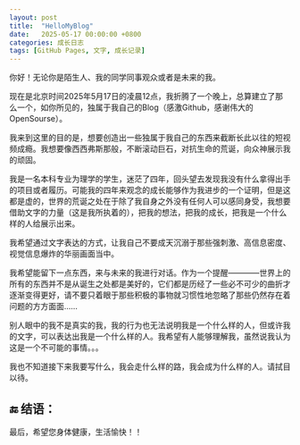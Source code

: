 ```yaml
---
layout: post                         
title:  "HelloMyBlog"     
date:   2025-05-17 00:00:00 +0800      
categories: 成长日志                   
tags: [GitHub Pages, 文字, 成长记录] 
---
```


你好！无论你是陌生人、我的同学同事观众或者是未来的我。

现在是北京时间2025年5月17日的凌晨12点，我折腾了一个晚上，总算建立了那么一个，如你所见的，独属于我自己的Blog（感激Github，感谢伟大的OpenSourse）。

我来到这里的目的是，想要创造出一些独属于我自己的东西来截断长此以往的短视频成瘾。我想要像西西弗斯那般，不断滚动巨石，对抗生命的荒诞，向众神展示我的顽固。

我是一名本科专业为理学的学生，迷茫了四年，回头望去发现我没有什么拿得出手的项目或者履历。可能我的四年来观念的成长能够作为我进步的一个证明，但是这都是虚的，世界的荒诞之处在于除了我自身之外没有任何人可以感同身受，我想要借助文字的力量（这是我所执着的），把我的想法，把我的成长，把我是一个什么样的人给展示出来。

我希望通过文字表达的方式，让我自己不要成天沉溺于那些强刺激、高信息密度、视觉信息爆炸的华丽画面当中。

我希望能留下一点东西，来与未来的我进行对话。作为一个提醒————世界上的所有的东西并不是从诞生之处都是美好的，它们都是历经了一些必不可少的曲折才逐渐变得更好，请不要只着眼于那些积极的事物就习惯性地忽略了那些仍然存在着问题的方方面面……

别人眼中的我不是真实的我，我的行为也无法说明我是一个什么样的人，但或许我的文字，可以表达出我是一个什么样的人。我希望有人能够理解我，虽然说我认为这是一个不可能的事情。。。

我也不知道接下来我要写什么，我会走什么样的路，我会成为什么样的人。请拭目以待。

## 🔚 结语：
最后，希望您身体健康，生活愉快！！
